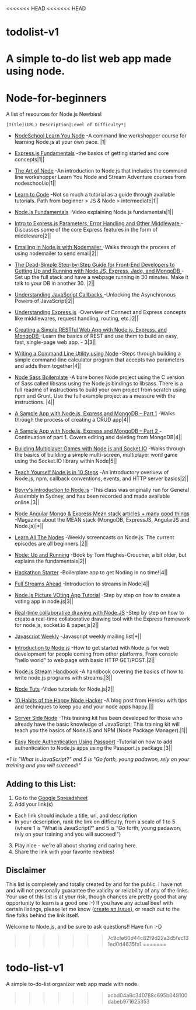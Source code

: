 <<<<<<< HEAD
<<<<<<< HEAD
# todolist-v1
A simple to-do list web app made using node. 
=======
# Node-for-beginners


A list of resources for Node.js Newbies!

`[Title](URL) Description|Level of Difficulty*|`

- [NodeSchool Learn You Node](http://nodeschool.io) -A command line workshopper course for learning Node.js at your own pace. |1|

- [Express.js Fundamentals](http://flippinawesome.org/2013/11/11/express-js-fundamentals/|Covers) -the basics of getting started and core concepts|1||

- [The Art of Node](http://github.com/maxogden/art-of-node) -An introduction to Node.js that includes the command line workshopper Learn You Node and Stream Adventure courses from nodeschool.io|1||

- [Learn to Code](http://ifoundthemeaningoflife.com/learntocode) -Not so much a tutorial as a guide through available tutorials. Path from beginner > JS & Node > intermediate|1||

- [Node.js Fundamentals](http://strongloop.com/developers/videos/#a-video-intro-to-nodejs-fundamentals) -Video explaining Node.js fundamentals|1||

- [Intro to Express.js Parameters, Error Handling and Other Middleware ](http://flippinawesome.org/2013/05/28/intro-to-express-js-parameters-error-handling-and-other-middleware/) -Discusses some of the core Express features in the form of middleware|2||

- [Emailing in Node.js with Nodemailer ](http://blog.ijasoneverett.com/2013/07/emailing-in-node-js-with-nodemailer/) -Walks through the process of using nodemailer to send email|2||

- [The Dead-Simple Step-by-Step Guide for Front-End Developers to Getting Up and Running with Node.JS, Express, Jade, and MongoDB ](http://cwbuecheler.com/web/tutorials/2013/node-express-mongo/) -Set up the full stack and have a webpage running in 30 minutes. Make it talk to your DB in another 30. |2||

- [Understanding JavaScript Callbacks ](http://cwbuecheler.com/web/tutorials/2013/javascript-callbacks/) -Unlocking the Asynchronous Powers of JavaScript|2||

- [Understanding Express.js](http://evanhahn.com/understanding-express/) -Overview of Connect and Express concepts like middlewares, request handling, routing, etc.|2||

- [Creating a Simple RESTful Web App with Node.js, Express, and MongoDB ](http://cwbuecheler.com/web/tutorials/2014/restful-web-app-node-express-mongodb/) -Learn the basics of REST and use them to build an easy, fast, single-page web app. - 3|3||

- [Writing a Command Line Utility using Node](http://flippinawesome.org/2013/07/29/writing-a-command-line-utility-using-node/) -Steps through building a simple command-line calculator program that accepts two parameters and adds them together|4||

- [Node Sass Boilerplate](https://github.com/anotheruiguy/node-sass-boilerplate) -A bare bones Node project using the C version of Sass called libsass using the Node.js bindings to libsass. There is a full readme of instructions to build your own project from scratch using npm and Grunt. Use the full example project as a measure with the instructions. |4||

- [A Sample App with Node.js, Express and MongoDB – Part 1](http://blog.ijasoneverett.com/2013/03/a-sample-app-with-node-js-express-and-mongodb-part-1/) -Walks through the process of creating a CRUD app|4||

- [A Sample App with Node.js, Express and MongoDB – Part 2 ](http://blog.ijasoneverett.com/2013/04/a-sample-app-with-node-js-express-and-mongodb-part-2/) -Continuation of part 1.  Covers editing and deleting from MongoDB|4||

- [Building Multiplayer Games with Node.js and Socket.IO](http://flippinawesome.org/2013/09/30/building-multiplayer-games-with-node-js-and-socket-io/) -Walks through the basics of building a simple multi-screen, multiplayer word game using the Socket.IO library within Node|5||

- [Teach Yourself Node.js in 10 Steps](http://blog.ponyfoo.com/2013/07/12/teach-yourself-nodejs-in-10-steps) -An introductory overivew of Node.js, npm, callback conventions, events, and HTTP server basics|2||

- [Bevry's introduction to Node.js](http://bevry.me/node/preface) -This class was originally run for General Assembly in Sydney, and has been recorded and made available online.|3||

- [Node Angular Mongo & Express Mean stack articles + many good things](http://flip.it/OxXyB) -Magazine about the MEAN stack (MongoDB, ExpressJS, AngularJS and Node.js)|*||

- [Learn All The Nodes](https://www.youtube.com/playlist?list=PLQmX5gaHg2SXyKuT9BQ_nbFIdZ39yeRxH) -Weekly screencasts on Node.js.  The current episodes are all beginners.|2||

- [Node: Up and Running](http://chimera.labs.oreilly.com/books/1234000001808/index.html) -Book by Tom Hughes-Croucher, a bit older, but explains the fundamentals|2||

- [Hackathon Starter](https://github.com/sahat/hackathon-starter) -Boilerplate app to get Noding in no time!|4||

- [Full Streams Ahead](http://dry.ly/full-streams-ahead) -Introduction to streams in Node|4||

- [Node.js Picture VOting App Tutorial](http://tutorialzine.com/2014/01/nodejs-picture-voting-game-part-1/) -Step by step on how to create a voting app in node.js|3||

- [Real-time collaborative drawing with Node.JS](http://12devsofxmas.co.uk/2012/12/day-3-realtime-collaborative-drawing-with-node-js/) -Step by step on how to create a real-time collaborative drawing tool with the Express framework for node.js, socket.io & paper.js|2||

- [Javascript Weekly](http://javascriptweekly.com/) -Javascript weekly mailing list|*||

- [Introduction to Node.js](http://hectorcorrea.com/#/blog/introduction-to-node-js/51) -How to get started with Node.js for web development for people coming from other platforms. From console "hello world" to web page with basic HTTP GET/POST.|2||

- [Node.js Stream Handbook](https://github.com/substack/stream-handbook) -A handbook covering the basics of how to write node.js programs with streams.|3||

- [Node Tuts](http://nodetuts.com/) -Video tutorials for Node.js|2||

- [10 Habits of the Happy Node Hacker](https://blog.heroku.com/archives/2014/3/11/node-habits) -A blog post from Heroku with tips and techniques to keep you and your node apps happy.|||

- [Server Side Node](https://github.com/hegdeashwin/Server-Side-Node.js) -This training kit has been developed for those who already have the basic knowledge of JavaScript; This training kit will teach you the basics of NodeJS and NPM (Node Package Manager).|1||

- [Easy Node Authentication Using Passport](https://scotch.io/tutorials/upgrading-our-easy-node-authentication-series-to-expressjs-4-0) -Tutorial on how to add authentication to Node.js apps using the Passport.js package.|3||



_\*1 is "What is JavaScript?" and 5 is "Go forth, young padawon, rely on your training and you will succeed!"_


## Adding to this List:
1. Go to the [Google Spreadsheet](https://docs.google.com/spreadsheet/ccc?key=0Ai2sCp3HpDyGdDRVZWJmaGItaU5BY0NDWEFfY3cyU1E&usp=sharing)
2. Add your link(s)
  * Each link should include a title, url, and description
  * In your description, rank the link on difficulty, from a scale of 1 to 5 (where 1 is "What is JavaScript?" and 5 is "Go forth, young padawon, rely on your training and you will succeed!")
3. Play nice - we're all about sharing and caring here.
4. Share the link with your favorite newbies!

## Disclaimer

This list is completely and totally created by and for the public. I have not and will not personally guarantee the validity or reliability of any of the links. Your use of this list is at your risk, though chances are pretty good that any opportunity to learn is a good one :-) If you have any actual beef with certain listings, please let me know ([create an issue](https://github.com/rockbot/node-for-beginners/issues)), or reach out to the fine folks behind the link itself.

Welcome to Node.js, and be sure to ask questions!! Have fun :-D
>>>>>>> 7c9cfe60d44c82f9d22a3d5fec131ed0d4635fa1
=======
# todo-list-v1
A simple to-do-list organizer web app made with node.
>>>>>>> acbd04a8c340788c695b048100dabeb971625353
